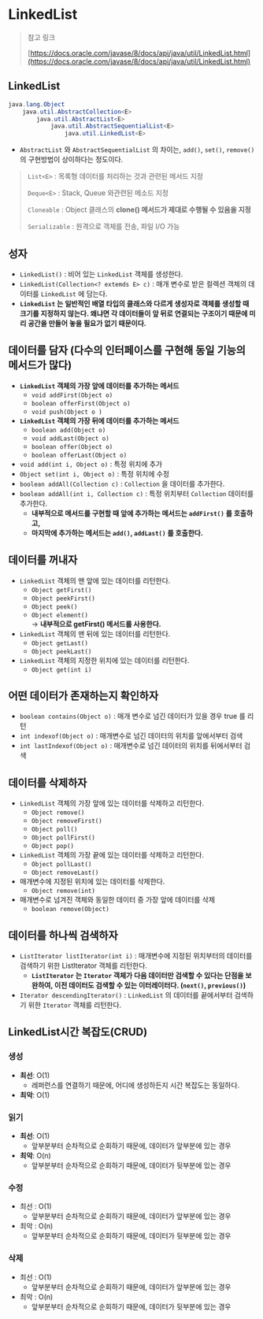 # LinkedList

> 참고 링크&#x20;
>
> [https://docs.oracle.com/javase/8/docs/api/java/util/LinkedList.html](https://docs.oracle.com/javase/8/docs/api/java/util/LinkedList.html)

## LinkedList

```java
java.lang.Object
    java.util.AbstractCollection<E>
        java.util.AbstractList<E>
            java.util.AbstractSequentialList<E>
                java.util.LinkedList<E>
```

* `AbstractList` 와 `AbstractSequentialList` 의 차이는, `add()`, `set()`, `remove()` 의 구현방법이 상이하다는 정도이다.

> `List<E>` : 목록형 데이터를 처리하는 것과 관련된 메서드 지정
>
> `Deque<E>` : Stack, Queue 와관련된 메소드 지정
>
> `Cloneable` : Object 클래스의 **clone() 메서드가 제대로 수행될 수 있음을 지정**
>
> `Serializable` : 원격으로 객체를 전송, 파일 I/O 가능

## 성자

* `LinkedList()` : 비어 있는 `LinkedList` 객체를 생성한다.
* `LinkedList(Collection<? extemds E> c)` : 매개 변수로 받은 컬렉션 객체의 데이터를 `LinkedList` 에 담는다.
* **`LinkedList` 는 일반적인 배열 타입의 클래스와 다르게 생성자로 객체를 생성할 때 크기를 지정하지 않는다. 왜냐면 각 데이터들이 앞 뒤로 연결되는 구조이기 때문에 미리 공간을 만들어 놓을 필요가 없기 때문이다.**

## 데이터를 담자 (다수의 인터페이스를 구현해 동일 기능의 메서드가 많다)

* **`LinkedList` 객체의 가장 앞에 데이터를 추가하는 메서드**
  * `void addFirst(Object o)`
  * `boolean offerFirst(Object o)`
  * `void push(Object o )`
* **`LinkedList` 객체의 가장 뒤에 데이터를 추가하는 메서드**
  * `boolean add(Object o)`
  * `void addLast(Object o)`
  * `boolean offer(Object o)`
  * `boolean offerLast(Object o)`
* `void add(int i, Object o)` : 특정 위치에 추가
* `Object set(int i, Object o)` : 특정 위치에 수정
* `boolean addAll(Collection c)` : `Collection` 을 데이터를 추가한다.
* `boolean addAll(int i, Collection c)` : 특정 위치부터 `Collection` 데이터를 추가한다.
  * **내부적으로 메서드를 구현할 때 앞에 추가하는 메서드는 `addFirst()` 를 호출하고,**&#x20;
  * **마지막에 추가하는 메서드는 `add()`, `addLast()` 를 호출한다.**

## 데이터를 꺼내자

* `LinkedList` 객체의 맨 앞에 있는 데이터를 리턴한다.
  * `Object getFirst()`
  * `Object peekFirst()`
  * `Object peek()`
  * `Object element()`\
    \-> **내부적으로 getFirst() 메서드를 사용한다.**
* `LinkedList` 객체의 맨 뒤에 있는 데이터를 리턴한다.
  * `Object getLast()`
  * `Object peekLast()`
* `LinkedList` 객체의 지정한 위치에 있는 데이터를 리턴한다.
  * `Object get(int i)`

## 어떤 데이터가 존재하는지 확인하자

* `boolean contains(Object o)` : 매개 변수로 넘긴 데이터가 있을 경우 true 를 리턴
* `int indexof(Object o)` : 매개변수로 넘긴 데이터의 위치를 앞에서부터 검색
* `int lastIndexof(Object o)` : 매개변수로 넘긴 데이터의 위치를 뒤에서부터 검색

## 데이터를 삭제하자

* `LinkedList` 객체의 가장 앞에 있는 데이터를 삭제하고 리턴한다.
  * `Object remove()`
  * `Object removeFirst()`
  * `Object poll()`
  * `Object pollFirst()`
  * `Object pop()`
* `LinkedList` 객체의 가장 끝에 있는 데이터를 삭제하고 리턴한다.
  * `Object pollLast()`
  * `Object removeLast()`
* 매개변수에 지정된 위치에 있는 데이터를 삭제한다.
  * `Object remove(int)`
* 매개변수로 넘겨진 객체와 동일한 데이터 중 가장 앞에 데이터를 삭제
  * `boolean remove(Object)`

## 데이터를 하나씩 검색하자

* `ListIterator listIterator(int i)` : 매개변수에 지정된 위치부터의 데이터를 검색하기 위한 ListIterator 객체를 리턴한다.
  * **`ListIterator` 는 `Iterator` 객체가 다음 데이터만 검색할 수 있다는 단점을 보완하여, 이전 데이터도 검색할 수 있는 이터레이터다. (`next()`, `previous()`)**
* `Iterator descendingIterator()` : `LinkedList` 의 데이터를 끝에서부터 검색하기 위한 `Iterator` 객체를 리턴한다.

## LinkedList시간 복잡도(CRUD)&#x20;

### 생성&#x20;

* **최선**: O(1)
  * 레퍼런스를 연결하기 때문에, 어디에 생성하든지 시간 복잡도는 동일하다.&#x20;
* **최악**: O(1)

### 읽기

* **최선**: O(1)
  * 앞부분부터 순차적으로 순회하기 때문에, 데이터가 앞부분에 있는 경우&#x20;
* **최악**: O(n)
  * 앞부분부터 순차적으로 순회하기 때문에, 데이터가 뒷부분에 있는 경우&#x20;

### 수정

* 최선 : O(1)&#x20;
  * 앞부분부터 순차적으로 순회하기 때문에, 데이터가 앞부분에 있는 경우
* 최악 : O(n)
  * 앞부분부터 순차적으로 순회하기 때문에, 데이터가 뒷부분에 있는 경우

### 삭제&#x20;

* 최선 : O(1)&#x20;
  * 앞부분부터 순차적으로 순회하기 때문에, 데이터가 앞부분에 있는 경우
* 최악 : O(n)
  * 앞부분부터 순차적으로 순회하기 때문에, 데이터가 뒷부분에 있는 경우
